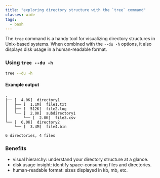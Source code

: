 ```yaml
---
title: "exploring directory structure with the `tree` command"
classes: wide
tags:
  - bash
---
```


The `tree` command is a handy tool for visualizing directory structures in Unix-based systems. When combined with the `--du -h` options, it also displays disk usage in a human-readable format.

### Using `tree --du -h`

```sh
tree --du -h
```

#### Example output
```
.
├── [  4.0K]  directory1
│   ├── [  1.1M]  file1.txt
│   ├── [  512K]  file2.log
│   └── [  2.0K]  subdirectory1
│       └── [  2.0K]  file3.csv
└── [  6.0K]  directory2
    └── [  3.4M]  file4.bin

6 directories, 4 files
```

### Benefits
- visual hierarchy: understand your directory structure at a glance.
- disk usage insight: identify space-consuming files and directories.
- human-readable format: sizes displayed in kb, mb, etc.